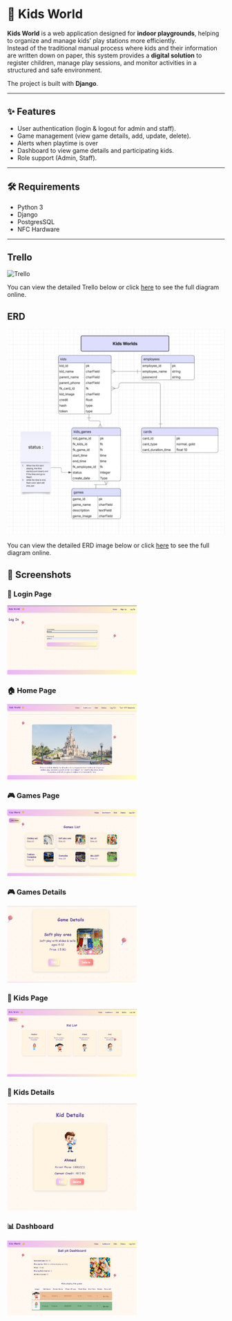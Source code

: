 # 🏰 Kids World


**Kids World** is a web application designed for **indoor playgrounds**, helping to organize and manage kids’ play stations more efficiently.  
Instead of the traditional manual process where kids and their information are written down on paper, this system provides a **digital solution** to register children, manage play sessions, and monitor activities in a structured and safe environment.  

The project is built with **Django**.


---

## ✨ Features
- User authentication (login & logout for admin and staff).
- Game management (view game details, add, update, delete).
- Alerts when playtime is over
- Dashboard to view game details and participating kids.
- Role support (Admin, Staff).

---

## 🛠️ Requirements
- Python 3
- Django 
- PostgresSQL
- NFC Hardware

---

 ## Trello 
 ![Trello](screenshots/trello.png)



You can view the detailed Trello below or click [here](https://trello.com/b/safTSAiI/kidsworld) to see the full diagram online.


 ## ERD

![ERD Diagram](screenshots/erd.png)

You can view the detailed ERD image below or click [here](https://lucid.app/lucidchart/cea457d1-6209-42f5-be9c-3020f300bfd9/edit?invitationId=inv_218bbeac-2239-4dc2-8eac-ce0856f84ea8&page=0_0#) to see the full diagram online.



## 📸 Screenshots

### 🔑 Login Page
<img src="screenshots/login.png" alt="Login Page" width="300"/>

### 🏠 Home Page
<img src="screenshots/home.png" alt="Home Page" width="300"/>

### 🎮 Games Page
<img src="screenshots/games.png" alt="Games Page" width="300"/>

### 🎮 Games Details
<img src="screenshots/games_.png" alt="games_.png" width="300"/>


### 👦 Kids Page
<img src="screenshots/kids.png" alt="Kids Page" width="300"/>

### 👦 Kids Details
<img src="screenshots/kids_.png" alt="Kids_.Page" width="300"/>

### 📊 Dashboard
<img src="screenshots/dashboard.png" alt="Dashboard" width="300"/>



